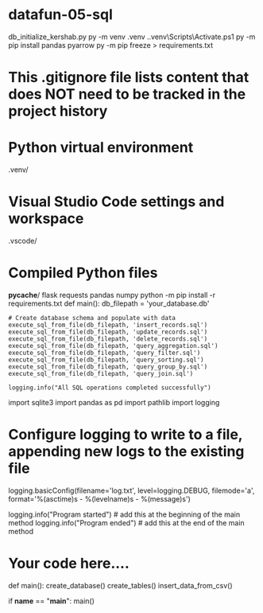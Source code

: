 # datafun-05-sql
db_initialize_kershab.py
py -m venv .venv
.\.venv\Scripts\Activate.ps1
py -m pip install pandas pyarrow
py -m pip freeze > requirements.txt
# This .gitignore file lists content that does NOT need to be tracked in the project history

# Python virtual environment
.venv/

# Visual Studio Code settings and workspace
.vscode/

# Compiled Python files
__pycache__/
flask
requests
pandas
numpy
python -m pip install -r requirements.txt
def main():
    db_filepath = 'your_database.db'

    # Create database schema and populate with data
    execute_sql_from_file(db_filepath, 'insert_records.sql')
    execute_sql_from_file(db_filepath, 'update_records.sql')
    execute_sql_from_file(db_filepath, 'delete_records.sql')
    execute_sql_from_file(db_filepath, 'query_aggregation.sql')
    execute_sql_from_file(db_filepath, 'query_filter.sql')
    execute_sql_from_file(db_filepath, 'query_sorting.sql')
    execute_sql_from_file(db_filepath, 'query_group_by.sql')
    execute_sql_from_file(db_filepath, 'query_join.sql')

    logging.info("All SQL operations completed successfully")

import sqlite3
import pandas as pd
import pathlib
import logging

# Configure logging to write to a file, appending new logs to the existing file
logging.basicConfig(filename='log.txt', level=logging.DEBUG, filemode='a', format='%(asctime)s - %(levelname)s - %(message)s')

logging.info("Program started") # add this at the beginning of the main method
logging.info("Program ended")  # add this at the end of the main method
# Your code here....

def main():
    create_database()
    create_tables()
    insert_data_from_csv()

if __name__ == "__main__":
    main()
    
